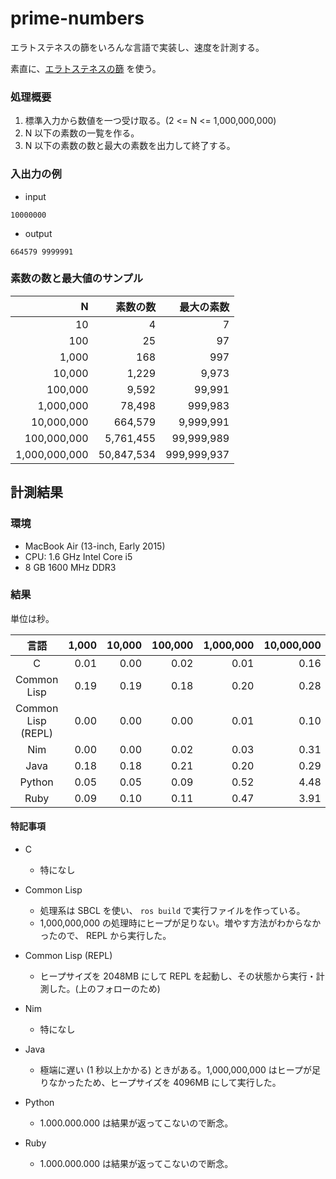 # prime-numbers

エラトステネスの篩をいろんな言語で実装し、速度を計測する。

素直に、[エラトステネスの篩](https://ja.wikipedia.org/wiki/%E3%82%A8%E3%83%A9%E3%83%88%E3%82%B9%E3%83%86%E3%83%8D%E3%82%B9%E3%81%AE%E7%AF%A9) を使う。

### 処理概要

1. 標準入力から数値を一つ受け取る。(2 <= N <= 1,000,000,000)
2. N 以下の素数の一覧を作る。
3. N 以下の素数の数と最大の素数を出力して終了する。

### 入出力の例

- input

```
10000000
```

- output

```
664579 9999991
```

### 素数の数と最大値のサンプル

|             N |   素数の数 |  最大の素数 |
|--------------:|-----------:|------------:|
|            10 |          4 |           7 |
|           100 |         25 |          97 |
|         1,000 |        168 |         997 |
|        10,000 |      1,229 |       9,973 |
|       100,000 |      9,592 |      99,991 |
|     1,000,000 |     78,498 |     999,983 |
|    10,000,000 |    664,579 |   9,999,991 |
|   100,000,000 |  5,761,455 |  99,999,989 |
| 1,000,000,000 | 50,847,534 | 999,999,937 |


## 計測結果

### 環境

- MacBook Air (13-inch, Early 2015)
- CPU: 1.6 GHz Intel Core i5
- 8 GB 1600 MHz DDR3

### 結果

単位は秒。

| 言語               | 1,000 | 10,000 | 100,000 | 1,000,000 | 10,000,000 | 100,000,000 | 1,000,000,000 |
|:------------------:|------:|-------:|--------:|----------:|-----------:|------------:|--------------:|
| C                  |  0.01 |   0.00 |    0.02 |      0.01 |       0.16 |        1.45 |         15.87 |
| Common Lisp        |  0.19 |   0.19 |    0.18 |      0.20 |       0.28 |        1.46 |         --.-- |
| Common Lisp (REPL) |  0.00 |   0.00 |    0.00 |      0.01 |       0.10 |        1.04 |         18.14 |
| Nim                |  0.00 |   0.00 |    0.02 |      0.03 |       0.31 |        3.38 |         37.60 |
| Java               |  0.18 |   0.18 |    0.21 |      0.20 |       0.29 |        2.41 |         42.62 |
| Python             |  0.05 |   0.05 |    0.09 |      0.52 |       4.48 |       59.01 |         --.-- |
| Ruby               |  0.09 |   0.10 |    0.11 |      0.47 |       3.91 |       44.06 |         --.-- |

#### 特記事項

- C

  - 特になし

- Common Lisp

  - 処理系は SBCL を使い、 `ros build` で実行ファイルを作っている。
  - 1,000,000,000 の処理時にヒープが足りない。増やす方法がわからなかったので、 REPL から実行した。

- Common Lisp (REPL)

  - ヒープサイズを 2048MB にして REPL を起動し、その状態から実行・計測した。(上のフォローのため)

- Nim

  - 特になし

- Java

  - 極端に遅い (1 秒以上かかる) ときがある。1,000,000,000 はヒープが足りなかったため、ヒープサイズを 4096MB にして実行した。

- Python

  - 1.000.000.000 は結果が返ってこないので断念。

- Ruby

  - 1.000.000.000 は結果が返ってこないので断念。

